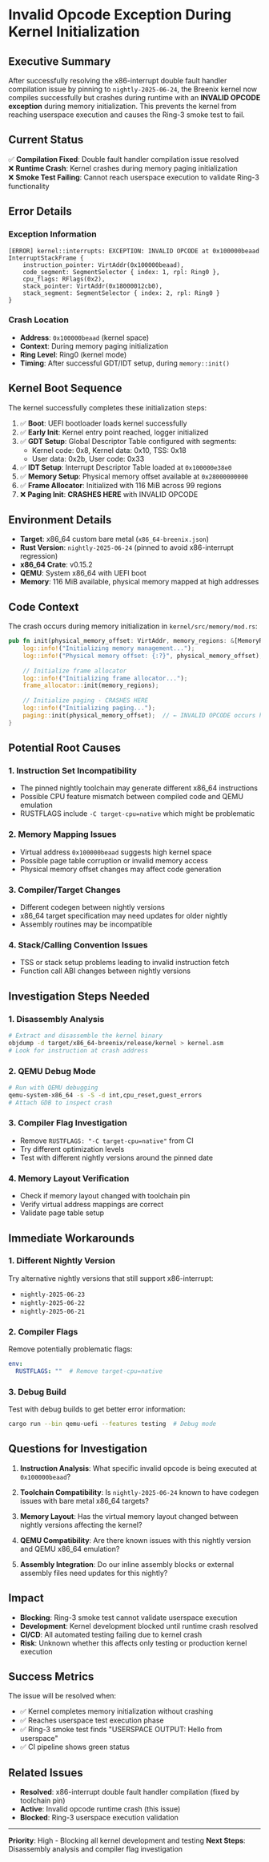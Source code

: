 # Invalid Opcode Exception During Kernel Initialization

## Executive Summary

After successfully resolving the x86-interrupt double fault handler compilation issue by pinning to `nightly-2025-06-24`, the Breenix kernel now compiles successfully but crashes during runtime with an **INVALID OPCODE exception** during memory initialization. This prevents the kernel from reaching userspace execution and causes the Ring-3 smoke test to fail.

## Current Status

✅ **Compilation Fixed**: Double fault handler compilation issue resolved  
❌ **Runtime Crash**: Kernel crashes during memory paging initialization  
❌ **Smoke Test Failing**: Cannot reach userspace execution to validate Ring-3 functionality

## Error Details

### Exception Information
```
[ERROR] kernel::interrupts: EXCEPTION: INVALID OPCODE at 0x100000beaad
InterruptStackFrame {
    instruction_pointer: VirtAddr(0x100000beaad),
    code_segment: SegmentSelector { index: 1, rpl: Ring0 },
    cpu_flags: RFlags(0x2),
    stack_pointer: VirtAddr(0x18000012cb0),
    stack_segment: SegmentSelector { index: 2, rpl: Ring0 }
}
```

### Crash Location
- **Address**: `0x100000beaad` (kernel space)
- **Context**: During memory paging initialization
- **Ring Level**: Ring0 (kernel mode)
- **Timing**: After successful GDT/IDT setup, during `memory::init()`

## Kernel Boot Sequence

The kernel successfully completes these initialization steps:

1. ✅ **Boot**: UEFI bootloader loads kernel successfully
2. ✅ **Early Init**: Kernel entry point reached, logger initialized
3. ✅ **GDT Setup**: Global Descriptor Table configured with segments:
   - Kernel code: 0x8, Kernel data: 0x10, TSS: 0x18
   - User data: 0x2b, User code: 0x33
4. ✅ **IDT Setup**: Interrupt Descriptor Table loaded at `0x100000e38e0`
5. ✅ **Memory Setup**: Physical memory offset available at `0x28000000000`
6. ✅ **Frame Allocator**: Initialized with 116 MiB across 99 regions
7. ❌ **Paging Init**: **CRASHES HERE** with INVALID OPCODE

## Environment Details

- **Target**: x86_64 custom bare metal (`x86_64-breenix.json`)
- **Rust Version**: `nightly-2025-06-24` (pinned to avoid x86-interrupt regression)
- **x86_64 Crate**: v0.15.2
- **QEMU**: System x86_64 with UEFI boot
- **Memory**: 116 MiB available, physical memory mapped at high addresses

## Code Context

The crash occurs during memory initialization in `kernel/src/memory/mod.rs`:

```rust
pub fn init(physical_memory_offset: VirtAddr, memory_regions: &[MemoryRegion]) {
    log::info!("Initializing memory management...");
    log::info!("Physical memory offset: {:?}", physical_memory_offset);
    
    // Initialize frame allocator
    log::info!("Initializing frame allocator...");
    frame_allocator::init(memory_regions);
    
    // Initialize paging - CRASHES HERE
    log::info!("Initializing paging...");
    paging::init(physical_memory_offset);  // ← INVALID OPCODE occurs here
}
```

## Potential Root Causes

### 1. Instruction Set Incompatibility
- The pinned nightly toolchain may generate different x86_64 instructions
- Possible CPU feature mismatch between compiled code and QEMU emulation
- RUSTFLAGS include `-C target-cpu=native` which might be problematic

### 2. Memory Mapping Issues
- Virtual address `0x100000beaad` suggests high kernel space
- Possible page table corruption or invalid memory access
- Physical memory offset changes may affect code generation

### 3. Compiler/Target Changes
- Different codegen between nightly versions
- x86_64 target specification may need updates for older nightly
- Assembly routines may be incompatible

### 4. Stack/Calling Convention Issues
- TSS or stack setup problems leading to invalid instruction fetch
- Function call ABI changes between nightly versions

## Investigation Steps Needed

### 1. Disassembly Analysis
```bash
# Extract and disassemble the kernel binary
objdump -d target/x86_64-breenix/release/kernel > kernel.asm
# Look for instruction at crash address
```

### 2. QEMU Debug Mode
```bash
# Run with QEMU debugging
qemu-system-x86_64 -s -S -d int,cpu_reset,guest_errors
# Attach GDB to inspect crash
```

### 3. Compiler Flag Investigation
- Remove `RUSTFLAGS: "-C target-cpu=native"` from CI
- Try different optimization levels
- Test with different nightly versions around the pinned date

### 4. Memory Layout Verification
- Check if memory layout changed with toolchain pin
- Verify virtual address mappings are correct
- Validate page table setup

## Immediate Workarounds

### 1. Different Nightly Version
Try alternative nightly versions that still support x86-interrupt:
- `nightly-2025-06-23`
- `nightly-2025-06-22` 
- `nightly-2025-06-21`

### 2. Compiler Flags
Remove potentially problematic flags:
```yaml
env:
  RUSTFLAGS: ""  # Remove target-cpu=native
```

### 3. Debug Build
Test with debug builds to get better error information:
```bash
cargo run --bin qemu-uefi --features testing  # Debug mode
```

## Questions for Investigation

1. **Instruction Analysis**: What specific invalid opcode is being executed at `0x100000beaad`?

2. **Toolchain Compatibility**: Is `nightly-2025-06-24` known to have codegen issues with bare metal x86_64 targets?

3. **Memory Layout**: Has the virtual memory layout changed between nightly versions affecting the kernel?

4. **QEMU Compatibility**: Are there known issues with this nightly version and QEMU x86_64 emulation?

5. **Assembly Integration**: Do our inline assembly blocks or external assembly files need updates for this nightly?

## Impact

- **Blocking**: Ring-3 smoke test cannot validate userspace execution
- **Development**: Kernel development blocked until runtime crash resolved  
- **CI/CD**: All automated testing failing due to kernel crash
- **Risk**: Unknown whether this affects only testing or production kernel execution

## Success Metrics

The issue will be resolved when:
- ✅ Kernel completes memory initialization without crashing
- ✅ Reaches userspace test execution phase  
- ✅ Ring-3 smoke test finds "USERSPACE OUTPUT: Hello from userspace"
- ✅ CI pipeline shows green status

## Related Issues

- **Resolved**: x86-interrupt double fault handler compilation (fixed by toolchain pin)
- **Active**: Invalid opcode runtime crash (this issue)
- **Blocked**: Ring-3 userspace execution validation

---

**Priority**: High - Blocking all kernel development and testing
**Next Steps**: Disassembly analysis and compiler flag investigation